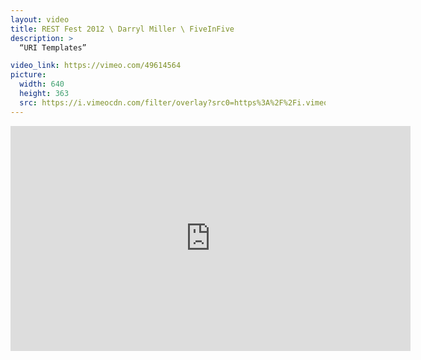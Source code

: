 ```yaml
---
layout: video
title: REST Fest 2012 \ Darryl Miller \ FiveInFive
description: >
  “URI Templates”

video_link: https://vimeo.com/49614564
picture:
  width: 640
  height: 363
  src: https://i.vimeocdn.com/filter/overlay?src0=https%3A%2F%2Fi.vimeocdn.com%2Fvideo%2F342406331_640x363.jpg&src1=http%3A%2F%2Ff.vimeocdn.com%2Fp%2Fimages%2Fcrawler_play.png
---
```

<iframe src="https://player.vimeo.com/video/49614564?title=0&byline=0&portrait=0&badge=0&autopause=0&player_id=0" width="640" height="360" frameborder="0" title="REST Fest 2012 \ Darryl Miller \ FiveInFive" webkitallowfullscreen mozallowfullscreen allowfullscreen></iframe>